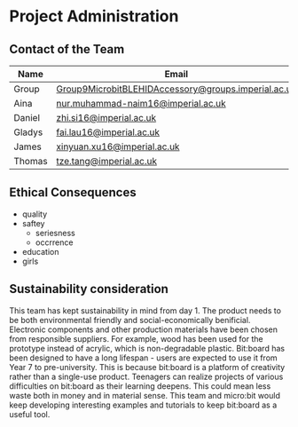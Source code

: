 # Project Administration

## Contact of the Team
Name | Email
---- | -----
Group    | Group9MicrobitBLEHIDAccessory@groups.imperial.ac.uk
Aina     | nur.muhammad-naim16@imperial.ac.uk   
Daniel   | zhi.si16@imperial.ac.uk  
Gladys   | fai.lau16@imperial.ac.uk  
James    | xinyuan.xu16@imperial.ac.uk   
Thomas   | tze.tang@imperial.ac.uk   


## Ethical Consequences

- quality  
- saftey  
    - seriesness  
    - occrrence  
- education  
- girls

## Sustainability consideration

This team has kept sustainability in mind from day 1. The product needs to be both environmental friendly and social-economically benificial. Electronic components and other production materials have been chosen from responsible suppliers. For example, wood has been used for the prototype instead of acrylic, which is non-degradable plastic. Bit:board has been designed to have a long lifespan - users are expected to use it from Year 7 to pre-university. This is because bit:board is a platform of creativity rather than a single-use product. Teenagers can realize projects of various difficulties on bit:board as their learning deepens. This could mean less waste both in money and in material sense. This team and micro:bit would keep developing interesting examples and tutorials to keep bit:board as a useful tool.
